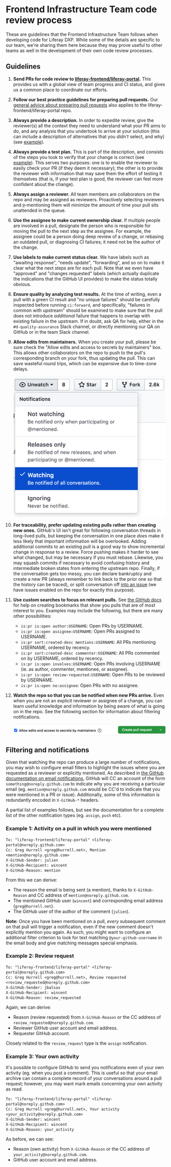 # Frontend Infrastructure Team code review process

These are guidelines that the Frontend Infrastructure Team follows when developing code for Liferay DXP. While some of the details are specific to our team, we're sharing them here because they may prove useful to other teams as well in the development of their own code review processes.

## Guidelines

1.  **Send PRs for code review to [liferay-frontend/liferay-portal](https://github.com/liferay-frontend/liferay-portal).** This provides us with a global view of team progress and CI status, and gives us a common place to coordinate our efforts.
2.  **Follow our best practice guidelines for preparing pull requests.** Our [general advice about preparing pull requests](https://github.com/liferay/liferay-frontend-guidelines/blob/master/general/pull_requests.md) also applies to the liferay-frontend/liferay-portal repo.
3.  **Always provide a description.** In order to expedite review, give the reviewer(s) all the context they need to understand what your PR aims to do, and any analysis that you undertook to arrive at your solution (this can include a description of alternatives that you _didn't_ select, and why) (see [example](https://github.com/liferay-frontend/liferay-portal/pull/2)).
4.  **Always provide a test plan.** This is part of the description, and consists of the steps you took to verify that your change is correct (see [example](https://github.com/liferay-frontend/liferay-portal/pull/34)). This serves two purposes: one is to enable the reviewer to easily check your PR (if they deem it necessary); the other is to provide the reviewer with information that may save them the effort of testing it themselves (that is, if your test plan is good, the reviewer can feel more confident about the change).
5.  **Always assign a reviewer.** All team members are collaborators on the repo and may be assigned as reviewers. Proactively selecting reviewers and `@`-mentioning them will minimize the amount of time your pull sits unattended in the queue.
6.  **Use the assignee to make current ownership clear.** If multiple people are involved in a pull, designate the person who is responsible for moving the pull to the next step as the assignee. For example, the assignee could be a person doing deep review of a change, or rebasing an outdated pull, or diagnosing CI failures; it need not be the author of the change.
7.  **Use labels to make current status clear.** We have labels such as "awaiting response", "needs update", "forwarding", and so on to make it clear what the next steps are for each pull. Note that we even have "approved" and "changes requested" labels (which actually duplicate the indications that the GitHub UI provides) to make the status totally obvious.
8.  **Ensure quality by analyzing test results.** At the time of writing, even a pull with a green CI result and "no unique failures" should be carefully inspected before running `ci:forward`, and specifically, "failures in common with upstream" should be examined to make sure that the pull does not introduce _additional_ failure that happens to overlap with existing failure in the upstream. If in doubt, ask QA for help, either in the `#d-quality-assurance` Slack channel, or directly mentioning our QA on GitHub or in the team Slack channel.
9.  **Allow edits from maintainers.** When you create your pull, please be sure check the "Allow edits and access to secrets by maintainers" box. This allows other collaborators on the repo to push to the pull's corresponding branch on your fork, thus updating the pull. This can save wasteful round trips, which can be expensive due to time-zone delays.

    ![GitHub Watch menu](/images/github-watch.png)

10. **For traceability, prefer updating existing pulls rather than creating new ones.** GitHub's UI isn't great for following conversation threads in long-lived pulls, but keeping the conversation in one place _does_ make it less likely that important information will be overlooked. Adding additional commits to an existing pull is a good way to show incremental change in response to a review. Force pushing makes it harder to see what changed, but may be necessary if you must rebase. Likewise, you may squash commits if necessary to avoid confusing history and intermediate broken states from entering the upstream repo. Finally, if the conversation gets too messy, you can declare bankruptcy and create a new PR (always remember to link back to the prior one so that the history can be traced), or split conversation off [into an issue](https://github.com/liferay-frontend/liferay-portal/issues) (we have issues enabled on the repo for exactly this purpose).
11. **Use custom searches to focus on relevant pulls.** See [the GitHub docs](https://help.github.com/en/github/searching-for-information-on-github/searching-issues-and-pull-requests) for help on creating bookmarks that show you pulls that are of most interest to you. Examples may include the following, but there are many other possibilities:
    -   `is:pr is:open author:USERNAME`: Open PRs by USERNAME.
    -   `is:pr is:open assignee:USERNAME`: Open PRs assigned to USERNAME.
    -   `is:pr sort:created-desc mentions:USERNAME`: All PRs mentioning USERNAME, ordered by recency.
    -   `is:pr sort:created-desc commenter:USERNAME`: All PRs commented on by USERNAME, ordered by recency.
    -   `is:pr is:open involves:USERNAME`: Open PRs involving USERNAME (ie. as author, commenter, mentionee, or assignee).
    -   `is:pr is:open review-requested:USERNAME`: Open PRs to be reviewed by USERNAME.
    -   `is:pr is:open no:assignee`: Open PRs with no assignee.
12. **Watch the repo so that you can be notified when new PRs arrive.** Even when you are not an explicit reviewer or assignee of a change, you can learn useful knowledge and information by being aware of what is going on in the repo. See the following section for information about filtering notifications.

    ![Allow edits from maintainers checkbox](/images/github-allow-edits-from-maintainers.png)

## Filtering and notifications

Given that watching the repo can produce a large number of notifications, you may wish to configure email filters to highlight the issues where you are requested as a reviewer or explicitly mentioned. As described in [the GitHub documentation on email notifications](https://help.github.com/en/github/managing-subscriptions-and-notifications-on-github/configuring-notifications#filtering-email-notifications), GitHub will CC an account of the form `something@noreply.github.com` to indicate why you are receiving a particular email (eg. `mention@noreply.github.com` would be CC'd to indicate that you were mentioned in a PR or issue). Additionally, some of this information is redundantly encoded in `X-GitHub-*` headers.

A partial list of examples follows, but see the documentation for a complete list of the other notification types (eg. `assign`, `push` etc).

### Example 1: Activity on a pull in which you were mentioned

```
To: "liferay-frontend/liferay-portal" <liferay-portal@noreply.github.com>
Cc: Greg Hurrell <greg@hurrell.net>, Mention <mention@noreply.github.com>
X-GitHub-Sender: julien
X-GitHub-Recipient: wincent
X-GitHub-Reason: mention
```

From this we can derive:

-   The reason the email is being sent (a mention), thanks to `X-GitHub-Reason` and CC address of `mention@noreply.github.com`.
-   The mentioned GitHub user (`wincent`) and corresponding email address (`greg@hurrell.net`).
-   The GitHub user of the author of the comment (`julien`).

**Note:** Once you have been mentioned on a pull, _every_ subsequent comment on that pull will trigger a notification, even if the new comment doesn't explicitly mention you again. As such, you might want to configure an additional filter criterion to look for text matching `@your-github-username` in the email body and give matching messages special emphasis.

### Example 2: Review request

```
To: "liferay-frontend/liferay-portal" <liferay-portal@noreply.github.com>
Cc: Greg Hurrell <greg@hurrell.net>, Review requested <review_requested@noreply.github.com>
X-GitHub-Sender: jbalsas
X-GitHub-Recipient: wincent
X-GitHub-Reason: review_requested
```

Again, we can derive:

-   Reason (review requested) from `X-GitHub-Reason` or the CC address of `review_requested@noreply.github.com`.
-   Reviewer GitHub user account and email address.
-   Requester GitHub account.

Closely related to the `review_request` type is the `assign` notification.

### Example 3: Your own activity

It's possible to configure GitHub to send you notifications even of your own activity (eg. when you post a comment). This is useful so that your email archive can contain a complete record of your conversations around a pull request; however, you may want mark emails concerning your own activity as read.

```
To: "liferay-frontend/liferay-portal" <liferay-portal@noreply.github.com>
Cc: Greg Hurrell <greg@hurrell.net>, Your activity <your_activity@noreply.github.com>
X-GitHub-Sender: wincent
X-GitHub-Recipient: wincent
X-GitHub-Reason: your_activity
```

As before, we can see:

-   Reason (own activity) from `X-GitHub-Reason` or the CC address of `your_activity@noreply.github.com`.
-   GitHub user account and email address.
